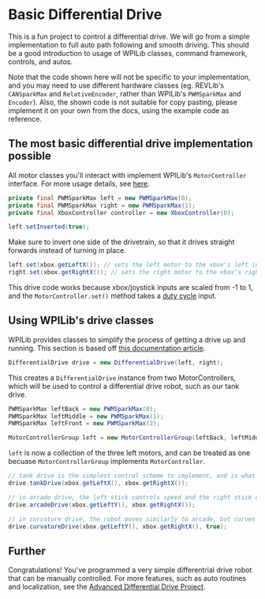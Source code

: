 # Basic Differential Drive

This is a fun project to control a differential drive. We will go from a simple implementation to full auto path following and smooth driving. This should be a good introduction to usage of WPILib classes, command framework, controls, and autos.

Note that the code shown here will not be specific to your implementation, and you may need to use different hardware classes (eg. REVLib's `CANSparkMax` and `RelativeEncoder`, rather than WPILib's `PWMSparkMax` and `Encoder`). Also, the shown code is not suitable for copy pasting, please implement it on your own from the docs, using the example code as reference.

## The most basic differential drive implementation possible

All motor classes you'll interact with implement WPILib's `MotorController` interface. For more usage details, see [here](https://docs.wpilib.org/en/stable/docs/software/hardware-apis/motors/using-motor-controllers.html#).

```java
private final PWMSparkMax left = new PWMSparkMax(0);
private final PWMSparkMax right = new PWMSparkMax(1);
private final XboxController controller = new XboxController(0);
```

```java
left.setInverted(true);
```

Make sure to invert one side of the drivetrain, so that it drives straight forwards instead of turning in place.

```java
left.set(xbox.getLeftX()); // sets the left motor to the xbox's left input
right.set(xbox.getRightX()); // sets the right motor to the xbox's right input
```

This drive code works because xbox/joystick inputs are scaled from -1 to 1, and the `MotorController.set()` method takes a [duty cycle](https://en.wikipedia.org/wiki/Duty_cycle) input.

## Using WPILib's drive classes

WPILib provides classes to simplify the process of getting a drive up and running. This section is based off [this documentation article](https://docs.wpilib.org/en/stable/docs/software/hardware-apis/motors/wpi-drive-classes.html).

```java
DifferentialDrive drive = new DifferentialDrive(left, right);
```

This creates a `DifferentialDrive` instance from two MotorControllers, which will be used to control a differential drive robot, such as our tank drive.

```java
PWMSparkMax leftBack = new PWMSparkMax(0);
PWMSparkMax leftMiddle = new PWMSparkMax(1);
PWMSparkMax leftFront = new PWMSparkMax(2);

MotorControllerGroup left = new MotorControllerGroup(leftBack, leftMiddle, leftFront);
```

`left` is now a collection of the three left motors, and can be treated as one becuase `MotorControllerGroup` implements `MotorController`.

```java
// tank drive is the simplest control scheme to implement, and is what you already did in the previous section
drive.tankDrive(xbox.getLeftX(), xbox.getRightX());

// in arcade drive, the left stick controls speed and the right stick controls direction
drive.arcadeDrive(xbox.getLeftY(), xbox.getRightX());

// in curvature drive, the robot moves similarly to arcade, but curves towards the desired direction as if it were a car
drive.curvatureDrive(xbox.getLeftY(), xbox.getRightX(), true);
```

## Further

Congratulations! You've programmed a very simple differentrial drive robot that can be manually controlled. For more features, such as auto routines and localization, see the [Advanced Differential Drive Project](./DifferentialDriveAdvanced.md).
